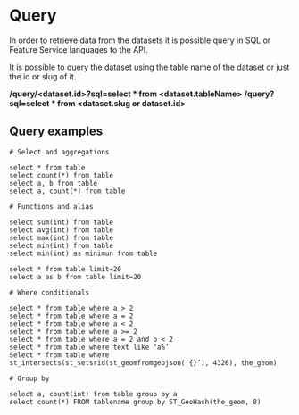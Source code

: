 # Query

In order to retrieve data from the datasets it is possible query in SQL or Feature Service languages to the API.

It is possible to query the dataset using the table name of the dataset or just the id or slug of it.

**/query/<dataset.id>?sql=select * from <dataset.tableName>**
**/query?sql=select * from <dataset.slug or dataset.id>**

## Query examples

```
# Select and aggregations

select * from table
select count(*) from table
select a, b from table
select a, count(*) from table

# Functions and alias

select sum(int) from table
select avg(int) from table
select max(int) from table
select min(int) from table
select min(int) as minimun from table

select * from table limit=20
select a as b from table limit=20

# Where conditionals

select * from table where a > 2
select * from table where a = 2
select * from table where a < 2
select * from table where a >= 2
select * from table where a = 2 and b < 2
select * from table where text like ‘a%’
Select * from table where st_intersects(st_setsrid(st_geomfromgeojson(‘{}’), 4326), the_geom)

# Group by

select a, count(int) from table group by a
select count(*) FROM tablename group by ST_GeoHash(the_geom, 8)

```
